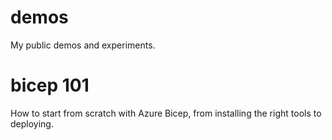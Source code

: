# demos
My public demos and experiments.

# bicep 101
How to start from scratch with Azure Bicep, from installing the right tools to deploying.
